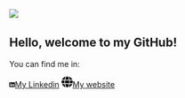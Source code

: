 <img src="./assets/github-profile.gif">

## Hello, welcome to my GitHub!

You can find me in:

<a href="https://www.linkedin.com/in/susievaldezmireles/"><img src='./assets/linkedin-brands.svg' width="10px" height="10px" fill="#8c98ca" />My Linkedin</a>
<a href="https://susie.mx"><img src='./assets/globe-solid.svg' width="20px" height="20px" fill="#8c98ca" />My website</a>
